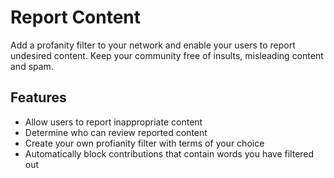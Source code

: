 # Report Content

Add a profanity filter to your network and enable your users to report undesired content. Keep your community free of insults, misleading content and spam. 

## Features

- Allow users to report inappropriate content
- Determine who can review reported content
- Create your own profianity filter with terms of your choice
- Automatically block contributions that contain words you have filtered out
